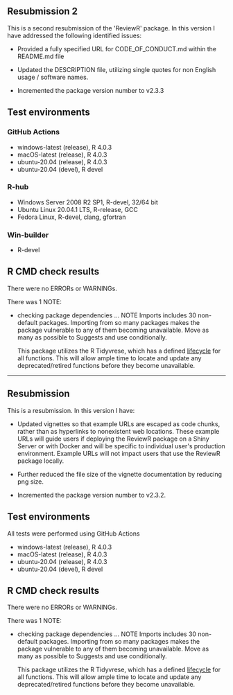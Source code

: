 
## Resubmission 2

This is a second resubmission of the 'ReviewR' package. In this version I have addressed the following identified issues:

* Provided a fully specified URL for CODE_OF_CONDUCT.md within the README.md file

* Updated the DESCRIPTION file, utilizing single quotes for non English usage / software names. 

* Incremented the package version number to v2.3.3

## Test environments

### GitHub Actions

* windows-latest (release), R 4.0.3 
* macOS-latest (release), R 4.0.3 
* ubuntu-20.04 (release), R 4.0.3 
* ubuntu-20.04 (devel), R devel

### R-hub

* Windows Server 2008 R2 SP1, R-devel, 32/64 bit
* Ubuntu Linux 20.04.1 LTS, R-release, GCC
* Fedora Linux, R-devel, clang, gfortran

### Win-builder

* R-devel

## R CMD check results
There were no ERRORs or WARNINGs. 

There was 1 NOTE:

* checking package dependencies ... NOTE
  Imports includes 30 non-default packages.
  Importing from so many packages makes the package vulnerable to any of
  them becoming unavailable.  Move as many as possible to Suggests and
  use conditionally.
  
  This package utilizes the R Tidyvrese, which has a defined [lifecycle](https://lifecycle.r-lib.org/articles/stages.html) for all functions. This will allow ample time to locate and update any deprecated/retired functions before they become unavailable. 

---

## Resubmission
This is a resubmission. In this version I have:

* Updated vignettes so that example URLs are escaped as code chunks, rather than as hyperlinks to nonexistent web locations. These example URLs will guide users if deploying the ReviewR package on a Shiny Server or with Docker and will be specific to individual user's production environment. Example URLs will not impact users that use the ReviewR package locally. 

* Further reduced the file size of the vignette documentation by reducing png size. 

* Incremented the package version number to v2.3.2. 

## Test environments
All tests were performed using GitHub Actions

* windows-latest (release), R 4.0.3 
* macOS-latest (release), R 4.0.3 
* ubuntu-20.04 (release), R 4.0.3 
* ubuntu-20.04 (devel), R devel

## R CMD check results
There were no ERRORs or WARNINGs. 

There was 1 NOTE:

* checking package dependencies ... NOTE
  Imports includes 30 non-default packages.
  Importing from so many packages makes the package vulnerable to any of
  them becoming unavailable.  Move as many as possible to Suggests and
  use conditionally.
  
  This package utilizes the R Tidyvrese, which has a defined [lifecycle](https://lifecycle.r-lib.org/articles/stages.html) for all functions. This will allow ample time to locate and update any deprecated/retired functions before they become unavailable. 
